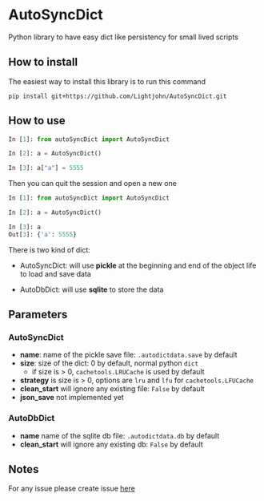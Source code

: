 # AutoSyncDict

Python library to have easy dict like persistency for small lived scripts

## How to install

The easiest way to install this library is to run this command

`pip install git+https://github.com/Lightjohn/AutoSyncDict.git`

## How to use

```python
In [1]: from autoSyncDict import AutoSyncDict                                                                                               

In [2]: a = AutoSyncDict()                                                                                                                  

In [3]: a["a"] = 5555 
```

Then you can quit the session and open a new one

```python
In [1]: from autoSyncDict import AutoSyncDict                                                                                               

In [2]: a = AutoSyncDict()                                                                                                                  

In [3]: a                                                                                                                                   
Out[3]: {'a': 5555}

```

There is two kind of dict:

* AutoSyncDict: will use **pickle** at the beginning and end of the object 
life to load and save data

* AutoDbDict: will use **sqlite** to store the data

## Parameters
 
### AutoSyncDict
 
 * **name**: name of the pickle save file: `.autodictdata.save` by default
 * **size**: size of the dict: 0 by default, normal python `dict`
   * if size is > 0, `cachetools.LRUCache` is used by default
 * **strategy** is size is > 0, options are `lru` and `lfu` for `cachetools.LFUCache`
 * **clean_start** will ignore any existing file: `False` by default
 * **json_save** not implemented yet
 
### AutoDbDict

* **name** name of the sqlite db file: `.autodictdata.db` by default
* **clean_start** will ignore any existing db: `False` by default

## Notes

For any issue please create issue [here](https://github.com/Lightjohn/AutoSyncDict/issues)